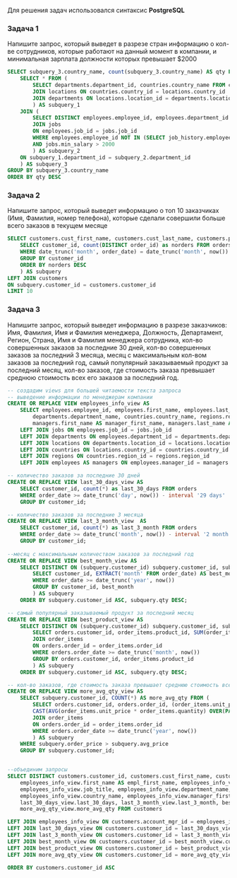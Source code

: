 Для решения задач использовался синтаксис **PostgreSQL**

### Задача 1

Напишите запрос, который выведет в разрезе стран информацию о кол-ве сотрудников, которые работают на данный момент в компании, и минимальная зарплата должности которых превышает $2000

```SQL
SELECT subquery_3.country_name, count(subquery_3.country_name) AS qty FROM (
	SELECT * FROM (
		SELECT departments.department_id, countries.country_name FROM countries
		JOIN locations ON countries.country_id = locations.country_id
		JOIN departments ON locations.location_id = departments.location_id
		) AS subquery_1
	JOIN (
		SELECT DISTINCT employees.employee_id, employees.department_id FROM employees
		JOIN jobs
		ON employees.job_id = jobs.job_id
		WHERE employees.employee_id NOT IN (SELECT job_history.employee_id FROM job_history)
		AND jobs.min_salary > 2000
		) AS subquery_2
	ON subquery_1.department_id = subquery_2.department_id
	) AS subquery_3
GROUP BY subquery_3.country_name
ORDER BY qty DESC
```


### Задача 2

 Напишите запрос, который выведет информацию о топ 10 заказчиках (Имя, Фамилия, номер телефона), которые сделали совершили больше всего заказов в текущем месяце

```SQL
SELECT customers.cust_first_name, customers.cust_last_name, customers.phone_numbers FROM (
	SELECT customer_id, count(DISTINCT order_id) as norders FROM orders
	WHERE date_trunc('month', order_date) = date_trunc('month', now())
	GROUP BY customer_id
	ORDER BY norders DESC
	) AS subquery
LEFT JOIN customers
ON subquery.customer_id = customers.customer_id
LIMIT 10
```


### Задача 3

Напишите запрос, который выведет информацию в разрезе заказчиков: Имя, Фамилия, Имя и Фамилия менеджера, Должность, Департамент, Регион, Страна, Имя и Фамилия менеджера сотрудника, кол-во совершенных заказов за последние 30 дней, кол-во совершенных заказов за последний 3 месяца, месяц с максимальным кол-вом заказов за последний год, самый популярный заказываемый продукт за последний месяц, кол-во заказов, где стоимость заказа превышает среднюю стоимость всех его заказов за последний год.

```SQL
-- создадим views для большей читаемости текста запроса
-- выведение информации по менеджерам компании
CREATE OR REPLACE VIEW employees_info_view AS
	SELECT employees.employee_id, employees.first_name, employees.last_name, jobs.job_title, 
		departments.department_name, countries.country_name, regions.region_name,
		managers.first_name AS manager_first_name, managers.last_name AS manager_last_name FROM employees
	LEFT JOIN jobs ON employees.job_id = jobs.job_id
	LEFT JOIN departments ON employees.department_id = departments.department_id
	LEFT JOIN locations ON departments.location_id = locations.location_id
	LEFT JOIN countries ON locations.country_id = countries.country_id
	LEFT JOIN regions ON countries.region_id = regions.region_id
	LEFT JOIN employees AS managers ON employees.manager_id = managers.employee_id;

-- количество заказов за последние 30 дней
CREATE OR REPLACE VIEW last_30_days_view AS
	SELECT customer_id, count(*) as last_30_days FROM orders
	WHERE order_date >= date_trunc('day', now()) - interval '29 days'
	GROUP BY customer_id;

-- количество заказов за последние 3 месяца
CREATE OR REPLACE VIEW last_3_month_view  AS
	SELECT customer_id, count(*) as last_3_month FROM orders
	WHERE order_date >= date_trunc('month', now()) - interval '2 month'
	GROUP BY customer_id;
	
--месяц с максимальным количеством заказов за последний год
CREATE OR REPLACE VIEW best_month_view AS
	SELECT DISTINCT ON (subquery.customer_id) subquery.customer_id, subquery.best_month FROM (
		SELECT customer_id, EXTRACT('month' FROM order_date) AS best_month, count(*) as qty FROM orders
		WHERE order_date >= date_trunc('year', now())
		GROUP BY customer_id, best_month
		) AS subquery
	ORDER BY subquery.customer_id ASC, subquery.qty DESC;

-- самый популярный заказываемый продукт за последний месяц
CREATE OR REPLACE VIEW best_product_view AS
	SELECT DISTINCT ON (subquery.customer_id) subquery.customer_id, subquery.product_id AS best_product FROM (
		SELECT orders.customer_id, order_items.product_id, SUM(order_items.quantity) AS qty FROM orders
		JOIN order_items
		ON orders.order_id = order_items.order_id
		WHERE orders.order_date >= date_trunc('month', now())
		GROUP BY orders.customer_id, order_items.product_id
		) AS subquery
	ORDER BY subquery.customer_id ASC, subquery.qty DESC;

-- кол-во заказов, где стоимость заказа превышает среднюю стоимость всех его заказов за последний год
CREATE OR REPLACE VIEW more_avg_qty_view AS
	SELECT subquery.customer_id, COUNT(*) AS more_avg_qty FROM (
		SELECT orders.customer_id, orders.order_id, (order_items.unit_price * order_items.quantity) AS order_price, 
		CAST(AVG(order_items.unit_price * order_items.quantity) OVER(PARTITION BY orders.customer_id) AS decimal(6, 2)) AS avg_price FROM orders
		JOIN order_items
		ON orders.order_id = order_items.order_id
		WHERE orders.order_date >= date_trunc('year', now())
		) AS subquery
	WHERE subquery.order_price > subquery.avg_price
	GROUP BY subquery.customer_id;


--объединим запросы
SELECT DISTINCT customers.customer_id, customers.cust_first_name, customers.cust_last_name, 
	employees_info_view.first_name AS empl_first_name, employees_info_view.last_name AS empl_last_name, 
	employees_info_view.job_title, employees_info_view.department_name, employees_info_view.region_name, 
	employees_info_view.country_name, employees_info_view.manager_first_name, employees_info_view.manager_last_name, 
	last_30_days_view.last_30_days, last_3_month_view.last_3_month, best_month_view.best_month, best_product_view.best_product, 
	more_avg_qty_view.more_avg_qty FROM customers

LEFT JOIN employees_info_view ON customers.account_mgr_id = employees_info_view.employee_id
LEFT JOIN last_30_days_view ON customers.customer_id = last_30_days_view.customer_id
LEFT JOIN last_3_month_view ON customers.customer_id = last_3_month_view.customer_id
LEFT JOIN best_month_view ON customers.customer_id = best_month_view.customer_id
LEFT JOIN best_product_view ON customers.customer_id = best_product_view.customer_id
LEFT JOIN more_avg_qty_view ON customers.customer_id = more_avg_qty_view.customer_id
	
ORDER BY customers.customer_id ASC
```